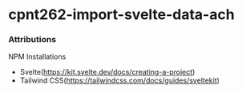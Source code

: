 # cpnt262-import-svelte-data-ach

### Attributions 

NPM Installations 
- Svelte(https://kit.svelte.dev/docs/creating-a-project)
- Tailwind CSS(https://tailwindcss.com/docs/guides/sveltekit)